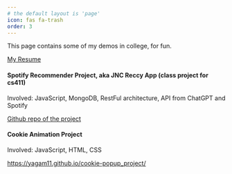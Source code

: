 ```yaml
---
# the default layout is 'page'
icon: fas fa-trash
order: 3
---
```

<p>This page contains some of my demos in college, for fun.</p>

<div><a href="https://nothing.com">My Resume</a></div>
<h4> Spotify Recommender Project, aka JNC Reccy App (class project for cs411) </h4>
<p>Involved: JavaScript, MongoDB, RestFul architecture, API from ChatGPT and Spotify</p>
<p><a href="https://github.com/andereggc/411Team3Project">Github repo of the project</a></p>

<h4> Cookie Animation Project </h4>
<p>Involved: JavaScript, HTML, CSS</p>
<p><a href="https://yagam11.github.io/cookie-popup_project/">https://yagam11.github.io/cookie-popup_project/</a></p>